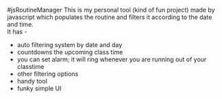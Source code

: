 #jsRoutineManager
This is my personal tool (kind of fun project) made by javascript which populates the routine and filters it according to the date and time.
<br>
It has - 
* auto filtering system by date and day
* countdowns the upcoming class time
* you can set alarm; it will ring whenever you are running out of your classtime
* other filtering options
* handy tool
* funky simple UI
